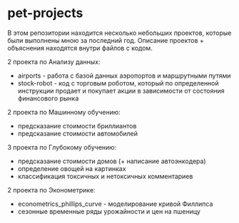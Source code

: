 # pet-projects

В этом репозитории находится несколько небольших проектов, которые были выполнены мною за последний год.
Описание проектов + объяснения находятся внутри файлов с кодом. 

2 проекта по Анализу данных:
- airports - работа с базой данных аэропортов и маршрутными путями
- stock-robot - код с торговым роботом, который по определенной инструкции продает и покупает акции в зависимости от состояния финансового рынка

2 проекта по Машинному обучению:
- предсказание стоимости бриллиантов
- предсказание стоимости автомобилей

3 проекта по Глубокому обучению:
- предсказание стоимости домов (+ написание автоэнкодера)
- определение овощей на картинках
- классификация токсичных и нетоксичных комментариев

2 проекта по Эконометрике:
- econometrics_phillips_curve - моделирование кривой Филлипса
- сезонные временные ряды урожайности и цен на пшеницу
